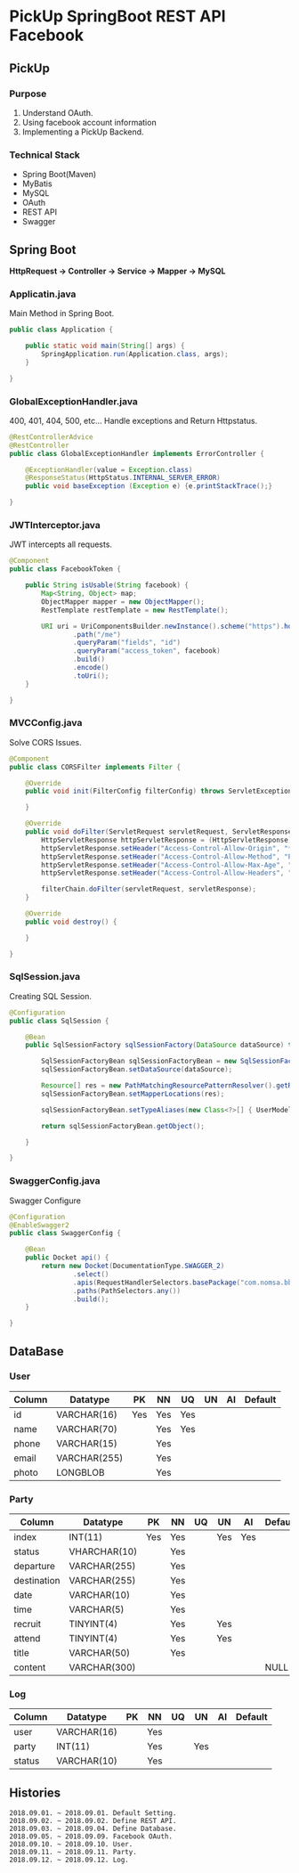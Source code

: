 # PickUp SpringBoot REST API **Facebook**
## PickUp
### Purpose
1. Understand OAuth. 
2. Using facebook account information
3. Implementing a PickUp Backend.

### Technical Stack
* Spring Boot(Maven)
* MyBatis
* MySQL
* OAuth
* REST API
* Swagger


## Spring Boot
**HttpRequest -> Controller -> Service -> Mapper -> MySQL**
### Applicatin.java
Main Method in Spring Boot.
```java
public class Application {

    public static void main(String[] args) {
        SpringApplication.run(Application.class, args);
    }

}
```

### GlobalExceptionHandler.java
400, 401, 404, 500, etc...
Handle exceptions and Return Httpstatus.
```java
@RestControllerAdvice
@RestController
public class GlobalExceptionHandler implements ErrorController {

    @ExceptionHandler(value = Exception.class)
    @ResponseStatus(HttpStatus.INTERNAL_SERVER_ERROR)
    public void baseException (Exception e) {e.printStackTrace();}

}
```

### JWTInterceptor.java
JWT intercepts all requests.
```java
@Component
public class FacebookToken {

    public String isUsable(String facebook) {
        Map<String, Object> map;
        ObjectMapper mapper = new ObjectMapper();
        RestTemplate restTemplate = new RestTemplate();

        URI uri = UriComponentsBuilder.newInstance().scheme("https").host("graph.facebook.com")
                .path("/me")
                .queryParam("fields", "id")
                .queryParam("access_token", facebook)
                .build()
                .encode()
                .toUri();
    }

}
```

### MVCConfig.java
Solve CORS Issues.
```java
@Component
public class CORSFilter implements Filter {

    @Override
    public void init(FilterConfig filterConfig) throws ServletException {

    }

    @Override
    public void doFilter(ServletRequest servletRequest, ServletResponse servletResponse, FilterChain filterChain) throws IOException, ServletException {
        HttpServletResponse httpServletResponse = (HttpServletResponse) servletResponse;
        httpServletResponse.setHeader("Access-Control-Allow-Origin", "*");
        httpServletResponse.setHeader("Access-Control-Allow-Method", "POST, GET, PUT, DELETE");
        httpServletResponse.setHeader("Access-Control-Allow-Max-Age", "3600");
        httpServletResponse.setHeader("Access-Control-Allow-Headers", "facebook");

        filterChain.doFilter(servletRequest, servletResponse);
    }

    @Override
    public void destroy() {

    }

}
```

### SqlSession.java
Creating SQL Session.
```java
@Configuration
public class SqlSession {

    @Bean
    public SqlSessionFactory sqlSessionFactory(DataSource dataSource) throws Exception {

        SqlSessionFactoryBean sqlSessionFactoryBean = new SqlSessionFactoryBean();
        sqlSessionFactoryBean.setDataSource(dataSource);

        Resource[] res = new PathMatchingResourcePatternResolver().getResources("classpath:mapper/*.xml");
        sqlSessionFactoryBean.setMapperLocations(res);

        sqlSessionFactoryBean.setTypeAliases(new Class<?>[] { UserModel.class, PostModel.class, ReplyModel.class, FileModel.class});

        return sqlSessionFactoryBean.getObject();

    }

}
```

### SwaggerConfig.java
Swagger Configure
```java
@Configuration
@EnableSwagger2
public class SwaggerConfig {

    @Bean
    public Docket api() {
        return new Docket(DocumentationType.SWAGGER_2)
                .select()
                .apis(RequestHandlerSelectors.basePackage("com.nomsa.bbs.Controller"))
                .paths(PathSelectors.any())
                .build();
    }

}
```


## DataBase
### User
Column | Datatype | PK | NN | UQ | UN | AI | Default
--- | --- | --- | --- | --- | --- | --- | ---
id | VARCHAR(16) | Yes | Yes | Yes |  |  |
name | VARCHAR(70) |  | Yes | Yes |  |  |
phone | VARCHAR(15) |  | Yes |  |  |  |
email | VARCHAR(255) |  | Yes |  |  |  |
photo | LONGBLOB |  | Yes |  |  |  |

### Party
Column | Datatype | PK | NN | UQ | UN | AI | Default
--- | --- | --- | --- | --- | --- | --- | --
index | INT(11) | Yes | Yes |  | Yes | Yes | 
status | VHARCHAR(10) |  | Yes |  |  |  | 
departure | VARCHAR(255) |  | Yes |  |  |  | 
destination | VARCHAR(255) |  | Yes |  |  |  |
date | VARCHAR(10) |  | Yes |  |  |  | 
time | VARCHAR(5) |  | Yes |  |  |  |
recruit | TINYINT(4) |  | Yes |  | Yes |  |
attend | TINYINT(4) |  | Yes |  | Yes |  |
title | VARCHAR(50) |  | Yes |  |  |  |
content | VARCHAR(300) |  |  |  |  |  | NULL

### Log
Column | Datatype | PK | NN | UQ | UN  | AI | Default
--- | --- | --- | --- | --- | --- | --- | --
user | VARCHAR(16) |  | Yes |  |  |  | 
party | INT(11) |  | Yes |  | Yes |  | 
status | VARCHAR(10) |  | Yes |  |  |  | 


## Histories
    2018.09.01. ~ 2018.09.01. Default Setting.
    2018.09.02. ~ 2018.09.02. Define REST API.
    2018.09.03. ~ 2018.09.04. Define Database.
    2018.09.05. ~ 2018.09.09. Facebook OAuth.
    2018.09.10. ~ 2018.09.10. User.
    2018.09.11. ~ 2018.09.11. Party.
    2018.09.12. ~ 2018.09.12. Log.
